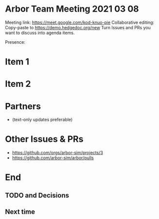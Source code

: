 Arbor Team Meeting 2021 03 08
=============================

Meeting link: https://meet.google.com/kod-knuo-pie
Collaborative editing: Copy-paste to <https://demo.hedgedoc.org/new>
Turn Issues and PRs you want to discuss into agenda items.

Presence:

Item 1
======



Item 2
======



Partners
========

* (text-only updates preferable)


Other Issues & PRs
==================

* https://github.com/orgs/arbor-sim/projects/3
* https://github.com/arbor-sim/arbor/pulls

End
===

TODO and Decisions
------------------



Next time
---------

